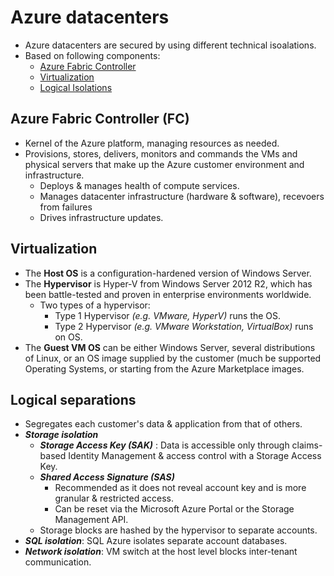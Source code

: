 # Azure datacenters

- Azure datacenters are secured by using different technical isoalations.
- Based on following components:
  - [Azure Fabric Controller](#azure-fabric-controller-fc)
  - [Virtualization](#virtualization)
  - [Logical Isolations](#logical-isolations)

## Azure Fabric Controller (FC)

- Kernel of the Azure platform, managing resources as needed.
- Provisions, stores, delivers, monitors and commands the VMs and physical servers that make up the Azure customer environment and infrastructure.
  - Deploys & manages health of compute services.
  - Manages datacenter infrastructure (hardware & software), recevoers from failures
  - Drives infrastructure updates.
  
## Virtualization

- The **Host OS** is a configuration-hardened version of Windows Server.
- The **Hypervisor** is Hyper-V from Windows Server 2012 R2, which has been battle-tested and proven in enterprise environments worldwide.
  - Two types of a hypervisor:
    - Type 1 Hypervisor *(e.g. VMware, HyperV)* runs the OS.
    - Type 2 Hypervisor *(e.g. VMware Workstation, VirtualBox)* runs on OS.
- The **Guest VM OS** can be either Windows Server, several distributions of Linux, or an OS image supplied by the customer (much be supported Operating Systems, or starting from the Azure Marketplace images.
  
## Logical separations

- Segregates each customer's data & application from that of others.
- ***Storage isolation***
  - ***Storage Access Key (SAK)*** : Data is accessible only through claims-based Identity Management & access control with a Storage Access Key.
  - ***Shared Access Signature (SAS)***
    - Recommended as it does not reveal account key and is more granular & restricted access.
    - Can be reset via the Microsoft Azure Portal or the Storage Management API.
  - Storage blocks are hashed by the hypervisor to separate accounts.
- ***SQL isolation***: SQL Azure isolates separate account databases.
- ***Network isolation***: VM switch at the host level blocks inter-tenant communication.
